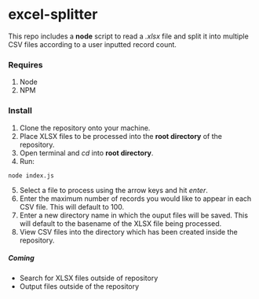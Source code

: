 # excel-splitter

This repo includes a **node** script to read a *.xlsx* file and split it into multiple CSV files according to a user inputted record count.

### Requires

1. Node
2. NPM

### Install

1. Clone the repository onto your machine.
2. Place XLSX files to be processed into the **root directory** of the repository.
3. Open terminal and *cd* into **root directory**.
4. Run:
```
node index.js
```
5. Select a file to process using the arrow keys and hit *enter*.
6. Enter the maximum number of records you would like to appear in each CSV file. This will default to 100.
7. Enter a new directory name in which the ouput files will be saved. This will default to the basename of the XLSX file being processed.
8. View CSV files into the directory which has been created inside the repository.

##### Coming
- Search for XLSX files outside of repository
- Output files outside of the repository